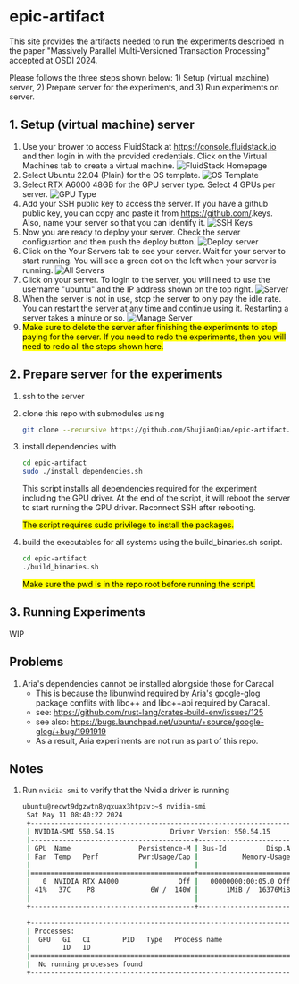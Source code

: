 # epic-artifact

This site provides the artifacts needed to run the experiments described in the paper "Massively Parallel Multi-Versioned Transaction Processing" accepted at OSDI 2024.

Please follows the three steps shown below: 1) Setup (virtual machine) server, 2) Prepare server for the experiments, and 3) Run experiments on server.

## 1. Setup (virtual machine) server
1. Use your brower to access FluidStack at https://console.fluidstack.io and then login in with the provided credentials. Click on the Virtual Machines tab to create a virtual machine.
![FluidStack Homepage](<figs/1-welcome.png>)
1. Select Ubuntu 22.04 (Plain) for the OS template.
![OS Template](<figs/2-os-template.png>)
1. Select RTX A6000 48GB for the GPU server type. Select 4 GPUs per server.
![GPU Type](<figs/3-gpu-selection.png>)
1. Add your SSH public key to access the server. If you have a github public key, you can copy and paste it from https://github.com/<gitusername>.keys. Also, name your server so that you can identify it.
![SSH Keys](<figs/4-ssh-key.png>)
1. Now you are ready to deploy your server. Check the server configuartion and then push the deploy button.
![Deploy server](<figs/5-deploy.png>)
1. Click on the Your Servers tab to see your server. Wait for your server to start running. You will see a green dot on the left when your server is running.
![All Servers](<figs/6-all-servers.png>)
1. Click on your server. To login to the server, you will need to use the username "ubuntu" and the IP address shown on the top right.
![Server](<figs/7-server.png>)
1. When the server is not in use, stop the server to only pay the idle rate. You can restart the server at any time and continue using it. Restarting a server takes a minute or so.
![Manage Server](<figs/8-manage-server.png>)
1. <mark>Make sure to delete the server after finishing the experiments to stop paying for the server. If you need to redo the experiments, then you will need to redo all the steps shown here.</mark>

## 2. Prepare server for the experiments
1. ssh to the server
1. clone this repo with submodules using
   ```bash
   git clone --recursive https://github.com/ShujianQian/epic-artifact.git
   ```
1. install dependencies with
   ```bash
   cd epic-artifact
   sudo ./install_dependencies.sh
   ```
   This script installs all dependencies required for the experiment including the GPU driver. At the end of the script, it will reboot the server to start running the GPU driver. Reconnect SSH after rebooting.

   <mark>The script requires sudo privilege to install the packages.</mark>
1. build the executables for all systems using the build_binaries.sh script.
   ```bash
   cd epic-artifact
   ./build_binaries.sh
   ``` 
   <mark>Make sure the pwd is in the repo root before running the script.</mark>

## 3. Running Experiments
WIP


## Problems
1. Aria's dependencies cannot be installed alongside those for Caracal
    - This is because the libunwind required by Aria's google-glog package conflits with libc++ and libc++abi required by Caracal.
    - see: https://github.com/rust-lang/crates-build-env/issues/125
    - see also: https://bugs.launchpad.net/ubuntu/+source/google-glog/+bug/1991919
    - As a result, Aria experiments are not run as part of this repo.

## Notes
1. Run `nvidia-smi` to verify that the Nvidia driver is running
   ```bash
   ubuntu@recwt9dgzwtn8yqxuax3htpzv:~$ nvidia-smi
    Sat May 11 08:40:22 2024
    +-----------------------------------------------------------------------------------------+
    | NVIDIA-SMI 550.54.15              Driver Version: 550.54.15      CUDA Version: 12.4     |
    |-----------------------------------------+------------------------+----------------------+
    | GPU  Name                 Persistence-M | Bus-Id          Disp.A | Volatile Uncorr. ECC |
    | Fan  Temp   Perf          Pwr:Usage/Cap |           Memory-Usage | GPU-Util  Compute M. |
    |                                         |                        |               MIG M. |
    |=========================================+========================+======================|
    |   0  NVIDIA RTX A4000               Off |   00000000:00:05.0 Off |                  Off |
    | 41%   37C    P8              6W /  140W |       1MiB /  16376MiB |      0%      Default |
    |                                         |                        |                  N/A |
    +-----------------------------------------+------------------------+----------------------+

    +-----------------------------------------------------------------------------------------+
    | Processes:                                                                              |
    |  GPU   GI   CI        PID   Type   Process name                              GPU Memory |
    |        ID   ID                                                               Usage      |
    |=========================================================================================|
    |  No running processes found                                                             |
    +-----------------------------------------------------------------------------------------+
   ```
